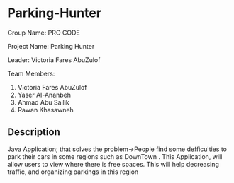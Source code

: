 # Parking-Hunter

Group Name: PRO CODE

Project Name: Parking Hunter

Leader: Victoria Fares AbuZulof

Team Members:

1. Victoria Fares AbuZulof 
2. Yaser Al-Ananbeh
3. Ahmad Abu Sailik
4. Rawan Khasawneh

## Description

Java Application; that solves the problem->People find some defficulties to park their cars in some regions such as DownTown .
This Application, will allow users to view where there is free spaces.
This will help decreasing traffic, and organizing parkings in this region



     
    
